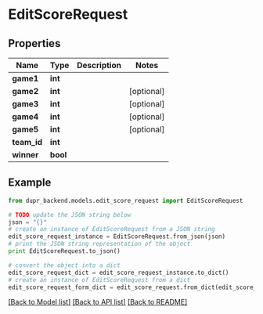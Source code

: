 # EditScoreRequest


## Properties
Name | Type | Description | Notes
------------ | ------------- | ------------- | -------------
**game1** | **int** |  | 
**game2** | **int** |  | [optional] 
**game3** | **int** |  | [optional] 
**game4** | **int** |  | [optional] 
**game5** | **int** |  | [optional] 
**team_id** | **int** |  | 
**winner** | **bool** |  | 

## Example

```python
from dupr_backend.models.edit_score_request import EditScoreRequest

# TODO update the JSON string below
json = "{}"
# create an instance of EditScoreRequest from a JSON string
edit_score_request_instance = EditScoreRequest.from_json(json)
# print the JSON string representation of the object
print EditScoreRequest.to_json()

# convert the object into a dict
edit_score_request_dict = edit_score_request_instance.to_dict()
# create an instance of EditScoreRequest from a dict
edit_score_request_form_dict = edit_score_request.from_dict(edit_score_request_dict)
```
[[Back to Model list]](../README.md#documentation-for-models) [[Back to API list]](../README.md#documentation-for-api-endpoints) [[Back to README]](../README.md)


